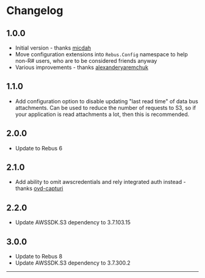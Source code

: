 # Changelog

## 1.0.0
* Initial version - thanks [micdah]
* Move configuration extensions into `Rebus.Config` namespace to help non-R# users, who are to be considered friends anyway
* Various improvements - thanks [alexanderyaremchuk]

## 1.1.0
* Add configuration option to disable updating "last read time" of data bus attachments. Can be used to reduce the number of requests to S3, so if your application is read attachments a lot, then this is recommended.

## 2.0.0
* Update to Rebus 6

## 2.1.0
* Add ability to omit awscredentials and rely integrated auth instead - thanks [ovd-capturi]

## 2.2.0
* Update AWSSDK.S3 dependency to 3.7.103.15

## 3.0.0
* Update to Rebus 8
* Update AWSSDK.S3 dependency to 3.7.300.2

---

[alexanderyaremchuk]: https://github.com/alexanderyaremchuk
[micdah]: https://github.com/micdah
[ovd-capturi]: https://github.com/ovd-capturi